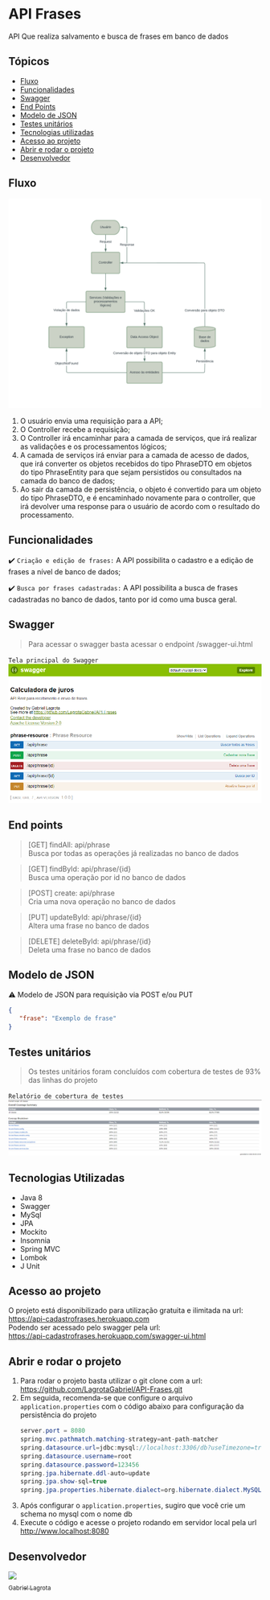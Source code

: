 # API Frases
API Que realiza salvamento e busca de frases em banco de dados

## Tópicos

- [Fluxo](#fluxo)
- [Funcionalidades](#funcionalidades)
- [Swagger](#swagger)
- [End Points](#end-points)
- [Modelo de JSON](#modelo-de-json)
- [Testes unitários](#testes-unitários)
- [Tecnologias utilizadas](#tecnologias-utilizadas)
- [Acesso ao projeto](#acesso-ao-projeto)
- [Abrir e rodar o projeto](#abrir-e-rodar-o-projeto)
- [Desenvolvedor](#desenvolvedor)

## Fluxo
![](fluxo.png)
1. O usuário envia uma requisição para a API;
2. O Controller recebe a requisição;
3. O Controller irá encaminhar para a camada de serviços, que irá realizar as validações e os processamentos lógicos;
4. A camada de serviços irá enviar para a camada de acesso de dados, que irá converter os objetos recebidos do tipo 
PhraseDTO em objetos do tipo PhraseEntity para que sejam persistidos ou consultados na camada do banco de dados;
5. Ao sair da camada de persistência, o objeto é convertido para um objeto do tipo PhraseDTO, e é encaminhado novamente
para o controller, que irá devolver uma response para o usuário de acordo com o resultado do processamento.

## Funcionalidades

:heavy_check_mark: `Criação e edição de frases:` A API possibilita o cadastro e a edição de frases a nível de banco de
dados;

:heavy_check_mark: `Busca por frases cadastradas:` A API possibilita a busca de frases cadastradas no banco de dados, tanto
por id como uma busca geral.

## Swagger

> Para acessar o swagger basta acessar o endpoint /swagger-ui.html

`Tela principal do Swagger`
![](swaggertela.png)

## End points

> [GET] findAll: api/phrase<br>
Busca por todas as operações já realizadas no banco de dados

> [GET] findById: api/phrase/{id}<br>
Busca uma operação por id no banco de dados

> [POST] create: api/phrase<br>
Cria uma nova operação no banco de dados
 
>[PUT] updateById: api/phrase/{id}<br>
Altera uma frase no banco de dados

>[DELETE] deleteById: api/phrase/{id}<br>
Deleta uma frase no banco de dados

## Modelo de JSON

:warning: Modelo de JSON para requisição via POST e/ou PUT

```json
{
   "frase": "Exemplo de frase"
}
```

## Testes unitários

> Os testes unitários foram concluídos com cobertura de testes de 93% das linhas do projeto

`Relatório de cobertura de testes`
![](coverage.png)

## Tecnologias Utilizadas

- Java 8
- Swagger
- MySql
- JPA
- Mockito
- Insomnia
- Spring MVC
- Lombok
- J Unit

## Acesso ao projeto
O projeto está disponibilizado para utilização gratuita e ilimitada na url:<br>
https://api-cadastrofrases.herokuapp.com <br>
Podendo ser acessado pelo swagger pela url: <br>
https://api-cadastrofrases.herokuapp.com/swagger-ui.html


## Abrir e rodar o projeto
1. Para rodar o projeto basta utilizar o git clone com a url:<br>https://github.com/LagrotaGabriel/API-Frases.git
2. Em seguida, recomenda-se que configure o arquivo `application.properties` com o código abaixo para configuração da persistência do projeto
   ```java 
   server.port = 8080
   spring.mvc.pathmatch.matching-strategy=ant-path-matcher
   spring.datasource.url=jdbc:mysql://localhost:3306/db?useTimezone=true&serverTimezone=UTC
   spring.datasource.username=root
   spring.datasource.password=123456
   spring.jpa.hibernate.ddl-auto=update
   spring.jpa.show-sql=true
   spring.jpa.properties.hibernate.dialect=org.hibernate.dialect.MySQL5InnoDBDialect
3. Após configurar o `application.properties`, sugiro que você crie um schema no mysql com o nome db
4. Execute o código e acesse o projeto rodando em servidor local pela url http://www.localhost:8080

## Desenvolvedor
[<img src="https://avatars.githubusercontent.com/u/95034068?s=400&u=e6564e30a8bb550bd02aac95951f4e0dff78fc48&v=4" width=115><br><sub>Gabriel Lagrota</sub>](https://github.com/LagrotaGabriel)